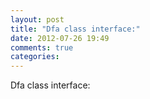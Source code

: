 ```yaml
---
layout: post
title: "Dfa class interface:"
date: 2012-07-26 19:49
comments: true
categories: 
---
```


Dfa class interface:

